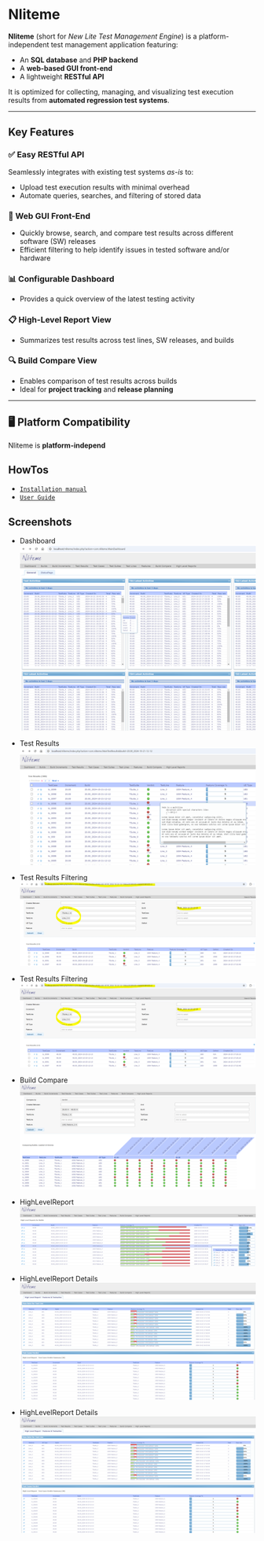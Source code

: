 # Nliteme

**Nliteme** (short for *New Lite Test Management Engine*) is a platform-independent test management application featuring:

- An **SQL database** and **PHP backend**
- A **web-based GUI front-end**
- A lightweight **RESTful API**

It is optimized for collecting, managing, and visualizing test execution results from **automated regression test systems**.

---

## Key Features

### ✅ Easy RESTful API

Seamlessly integrates with existing test systems *as-is* to:

- Upload test execution results with minimal overhead
- Automate queries, searches, and filtering of stored data

### 🧭 Web GUI Front-End

- Quickly browse, search, and compare test results across different software (SW) releases
- Efficient filtering to help identify issues in tested software and/or hardware

### 📊 Configurable Dashboard

- Provides a quick overview of the latest testing activity

### 📋 High-Level Report View

- Summarizes test results across test lines, SW releases, and builds

### 🔍 Build Compare View

- Enables comparison of test results across builds  
- Ideal for **project tracking** and **release planning**

---

## 🖥 Platform Compatibility

Nliteme is **platform-independ**


## HowTos
- [`Installation manual`](./doc/NlitemeInstallationGuide.pdf)
- [`User Guide`](./doc/NlitemeUserGuide.pdf)

## Screenshots

- Dashboard
![Dashboard](./img/NlitemeDashboard.png)

- Test Results
![Test Results](./img/NlitemeTestresultsView.png)

- Test Results Filtering
![Test Results Filtering](./img/NlitemeTestresultsFiltering.png)

- Test Results Filtering
![Test Results](./img/NlitemeTestresultsFiltering.png)

- Build Compare
![Build Compare](./img/NlitemeBuildCompareView.png)

- HighLevelReport
![HighLevelReport](./img/NlitemeHLR_FeatureView.png)

- HighLevelReport Details
![HighLevelReport Details](./img/NlitemeHLR_DetailsView.png)

- HighLevelReport Details
![HighLevelReport Details](./img/NlitemeHLR_DetailsView.png)
